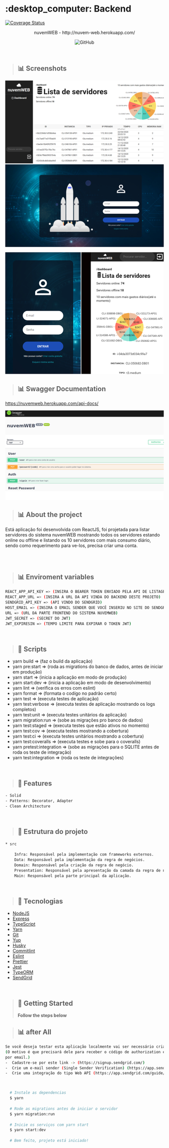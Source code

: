 <h1>:desktop_computer: Backend</h1>
<a href='https://coveralls.io/github/IgorCruzz/recrutamento-back-end?branch=master'><img src='https://coveralls.io/repos/github/IgorCruzz/recrutamento-back-end/badge.svg?branch=master' alt='Coverage Status' /></a>
<p align="center">nuvemWEB - http://nuvem-web.herokuapp.com/</a></p>

<p align="center">
  <img alt="GitHub" src="https://img.shields.io/badge/license-MIT-orange?color=%237D40E7">
</p>

</br>

> ## :bar_chart: Screenshots

<img src="https://github.com/IgorCruzz/recrutamento-front-end/blob/master/screenshots/Dashboard.jpg" alt="-" />
<img src="https://github.com/IgorCruzz/recrutamento-front-end/blob/master/screenshots/Signin.jpg" alt="-" />
<p align="center"><img src="https://github.com/IgorCruzz/recrutamento-front-end/blob/master/screenshots/mobile.jpg" alt="-" /></>

</br>

> ## :bar_chart: Swagger Documentation

https://nuvemweb.herokuapp.com/api-docs/

<img src="https://github.com/IgorCruzz/recrutamento-back-end/blob/master/screenshots/swagger.jpg" alt="-" />

</br>

> ## :bar_chart: About the project

Está aplicação foi desenvolvida com ReactJS, foi projetada para listar servidores do sistema nuvemWEB mostrando todos os servidores estando online ou offline e listando os 10 servidores com mais consumo diário, sendo como requerimento para ve-los, precisa criar uma conta.

</br>

</br>

> ## :bar_chart: Enviroment variables

```bash
REACT_APP_API_KEY => (INSIRA O BEARER TOKEN ENVIADO PELA API DE LISTAGEM DE SERVIDORES)
REACT_APP_URL => (INSIRA A URL DA API VINDA DO BACKEND DESTE PROJETO)
SENDGRID_API_KEY => (API VINDO DO SENDGRID)
HOST_EMAIL => (INSIRA O EMAIL SENDER QUE VOCÊ INSERIU NO SITE DO SENDGRID)
URL => (URL DA PARTE FRONTEND DO SISTEMA NUVEMWEB)
JWT_SECRET => (SECRET DO JWT)
JWT_EXPIRESIN => (TEMPO LIMITE PARA EXPIRAR O TOKEN JWT)
```

</br>

> ## :key: Scripts

- yarn build => (faz o build da aplicação)
- yarn pre:start => (roda as migrations do banco de dados, antes de iniciar em produção)
- yarn start => (inicia a aplicação em modo de produção)
- yarn start:dev => (inicia a aplicação em modo de desenvolvimento)
- yarn lint => (verifica os erros com eslint)
- yarn format => (formata o codígo no padrão certo)
- yarn test => (executa testes de aplicação)
- yarn test:verbose => (executa testes de aplicação mostrando os logs completos)
- yarn test:unit => (executa testes unitários da aplicação)
- yarn migration:run => (sobe as migrações pro banco de dados)
- yarn test:staged => (executa testes que estão ativos no momento)
- yarn test:cov => (executa testes mostrando a cobertura)
- yarn test:ci => (executa testes unitários mostrando a cobertura)
- yarn test:coveralls => (executa testes e sobe para o coveralls)
- yarn pretest:integration => (sobe as migrações para o SQLITE antes de roda os teste de integração)
- yarn test:integration => (roda os teste de integrações)

</br>

> ## :hammer: Features

```bash
- Solid
- Patterns: Decorator, Adapter
- Clean Architecture

```

</br>


> ## :hammer: Estrutura do projeto

```bash
* src

    Infra: Responsável pela implementação com frameworks externos.
    Data: Responsável pela implementação da regra de negócios.
    Domain: Responsável pela criação da regra de negócio.
    Presentation: Responsável pela apresentação da camada da regra de negócio.
    Main: Responsável pela parte principal da aplicação.

```

</br>



> ## :rocket: Tecnologias

- [NodeJS](https://nodejs.org/en/)
- [Express](https://expressjs.com/pt-br/)
- [TypeScript](https://www.typescriptlang.org/)
- [Yarn](https://github.com/yarnpkg/yarn)
- [Git](https://github.com/git/git)
- [Yup](https://github.com/jquense/yup)
- [Husky](https://github.com/typicode/husky)
- [Commitlint](https://github.com/conventional-changelog/commitlint)
- [Eslint](https://eslint.org/)
- [Prettier](https://prettier.io/)
- [Jest](https://jestjs.io/)
- [TypeORM](https://typeorm.io/)
- [SendGrid](https://sendgrid.com/)

</br>

> ## :key: Getting Started
>
> **Follow the steps below**

> ## :bar_chart: after All

```bash
Se você deseja testar esta aplicação localmente vai ser necessário criar uma conta no Sendgrid.
(O motivo é que precisará dele para receber o código de authorization e de atualização de senha,
por email.)
-  Cadastre-se por este link -> (https://signup.sendgrid.com/)
-  Crie um e-mail sender (Single Sender Verification) (https://app.sendgrid.com/settings/sender_auth)
-  Crie uma integração do tipo Web API (https://app.sendgrid.com/guide/integrate)
```

</br>

```bash
  # Instale as dependencias
  $ yarn

  # Rode as migrations antes de iniciar o servidor
  $ yarn migration:run

  # Inicie os serviços com yarn start
  $ yarn start:dev

  # Bem feito, projeto está iniciado!
```
